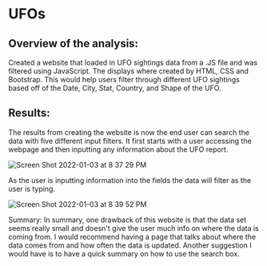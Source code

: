 # UFOs

## Overview of the analysis:
Created a website that loaded in UFO sightings data from a .JS file and was filtered using JavaScript. The displays where created by HTML, CSS and Bootstrap. This would help users filter through different UFO sightings based off of the Date, City, Stat, Country, and Shape of the UFO.

## Results:
The results from creating the website is now the end user can search the data with five different input filters. It first starts with a user accessing the webpage and then inputting any information about the UFO report. 

![Screen Shot 2022-01-03 at 8 37 29 PM](https://user-images.githubusercontent.com/92561003/148010229-42fc3d6d-bcb1-4be2-b753-7e498602c396.png)

As the user is inputting information into the fields the data will filter as  the user is typing.

![Screen Shot 2022-01-03 at 8 39 52 PM](https://user-images.githubusercontent.com/92561003/148010323-727a60ea-e110-45ef-b0a3-43b51f40521d.png)

Summary:
In summary, one drawback of this website is that the data set seems really small and doesn't give the user much info on where the data is coming from. I would recommend having a page that talks about where the data comes from and how often the data is updated. Another suggestion I would have is to have a quick summary on how to use the search box.
